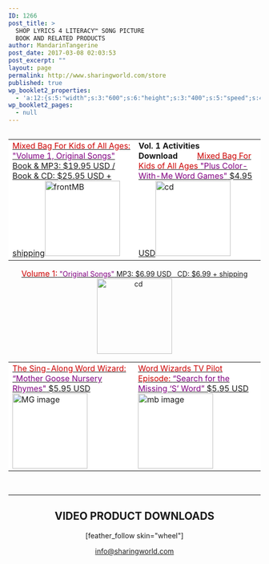 ```yaml
---
ID: 1266
post_title: >
  SHOP LYRICS 4 LITERACY™ SONG PICTURE
  BOOK AND RELATED PRODUCTS
author: MandarinTangerine
post_date: 2017-03-08 02:03:53
post_excerpt: ""
layout: page
permalink: http://www.sharingworld.com/store
published: true
wp_booklet2_properties:
  - 'a:12:{s:5:"width";s:3:"600";s:6:"height";s:3:"400";s:5:"speed";s:4:"1000";s:5:"delay";s:4:"5000";s:9:"direction";s:3:"LTR";s:14:"arrows_enabled";b:0;s:20:"page_numbers_enabled";b:1;s:14:"cover_behavior";s:4:"open";s:7:"padding";s:2:"10";s:18:"thumbnails_enabled";b:0;s:13:"popup_enabled";s:0:"";s:5:"theme";s:7:"default";}'
wp_booklet2_pages:
  - null
---
```

<a href="http://www.sharingworld.com/cart" target="_blank"><img src="http://image.payloadz.com/images/btn-viewcart-b2.png" alt="" border="0" /></a>

<!-- TABLE STARTS BELOW -->
<table>
<tbody><!--Mixed bag-->
<tr style="margin-bottom: 0;">
<td class="customtd " style="background-color: #fff; border: 0; margin: 0; width: 50%;"><a href="http://www.sharingworld.com/product/mixed-bag-for-kids"><span style="color: #c00; font-size: 16px;">Mixed Bag For Kids of All Ages:</span>
<span style="color: purple;">"Volume 1, Original Songs"</span>
Book &amp; MP3: $19.95 USD / Book &amp; CD: $25.95 USD + shipping</a><a href="http://www.sharingworld.com/product/mixed-bag-for-kids"><img class="aligncenter size-thumbnail wp-image-178" src="http://www.sharingworld.com/wp-content/uploads/2016/03/frontMB-150x150.jpg" alt="frontMB" width="150" height="150" /></a><a href="http://www.sharingworld.com/product/mixed-bag-for-kids"><img src="http://www.sharingworld.com/wp-content/uploads/2016/02/add-cart-e1464143165363.png" alt="" /></a></td>
<!--book color-->
<td style="background-color: #ffffff; border: 0;"><strong>Vol. 1</strong> <strong>Activities Download         </strong>
<a href="http://www.sharingworld.com/product/activities-color-with-me-word-games"><span style="color: #cc0000; font-size: 16px;">Mixed Bag For Kids of All Ages</span>
<span style="color: #800080;">"Plus Color-With-Me Word Games"</span>
$4.95 USD</a><a href="http://www.sharingworld.com/product/activities-color-with-me-word-games"><img class="aligncenter size-thumbnail wp-image-71" src="http://www.sharingworld.com/wp-content/uploads/2017/05/color-book-150x150-1.png" alt="cd" width="150" height="150" /></a><a href="http://www.sharingworld.com/product/activities-color-with-me-word-games"><img src="http://www.sharingworld.com/wp-content/uploads/2016/02/add-cart-e1464143165363.png" alt="" /></a></td>
</tr>
</tbody>
</table>
<!--Volume 1-->
<p style="text-align: center;"><a href="http://www.sharingworld.com/product/volume-1"><span style="color: #cc0000; font-size: 16px;">Volume 1:</span>
<span style="color: #800080;">"Original Songs"</span>
MP3: $6.99 USD   CD: $6.99 + shipping</a><a href="http://www.sharingworld.com/product/volume-1"><img class="aligncenter size-thumbnail wp-image-71" src="http://www.sharingworld.com/wp-content/uploads/2016/03/cd-150x150.jpg" alt="cd" width="150" height="150" /></a><a href="http://www.sharingworld.com/product/volume-1"><img src="http://www.sharingworld.com/wp-content/uploads/2016/02/add-cart-e1464143165363.png" alt="" /></a></p>

<div>
<table>
<tbody>
<tr style="margin-bottom: 0;"><!--Sing Along-->
<td style="background-color: #ffffff; border: 0; margin: 0;"><a href="http://www.sharingworld.com/product/the-sing-along-word-wizard-mother-goose-nursery-rhymes"><span style="color: #cc0000; font-size: 16px;">The Sing-Along Word Wizard:</span>
<span style="color: #800080;"> “Mother Goose Nursery Rhymes"</span>
$5.95 USD</a><a href="http://www.sharingworld.com/product/the-sing-along-word-wizard-mother-goose-nursery-rhymes"><img class="aligncenter size-thumbnail wp-image-593" src="http://www.sharingworld.com/wp-content/uploads/2016/02/MG-image-150x150.jpg" alt="MG image" width="150" height="150" /></a><a href="http://www.sharingworld.com/product/the-sing-along-word-wizard-mother-goose-nursery-rhymes" target="paypal"><img src="http://www.sharingworld.com/wp-content/uploads/2016/02/add-cart-e1464143165363.png" alt="" border="0" /></a></td>
<!--Word Wizards TV Pilot-->
<td style="background-color: #ffffff; border: 0;"><a href="http://www.sharingworld.com/product/word-wizards-tv-pilot-episode-search-for-the-missing-s-word"><span style="color: #cc0000; font-size: 16px;">Word Wizards TV Pilot Episode:</span>
<span style="color: #800080;"> “Search for the Missing ‘S’ Word”</span>
$5.95 USD</a><a href="http://www.sharingworld.com/product/word-wizards-tv-pilot-episode-search-for-the-missing-s-word"><img class="aligncenter size-thumbnail wp-image-595" src="http://www.sharingworld.com/wp-content/uploads/2016/02/mb-image-150x150.jpg" alt="mb image" width="150" height="150" /></a><a href="http://www.sharingworld.com/product/word-wizards-tv-pilot-episode-search-for-the-missing-s-word" target="paypal"><img src="http://www.sharingworld.com/wp-content/uploads/2016/02/add-cart-e1464143165363.png" alt="" border="0" /></a></td>
</tr>
</tbody>
</table>
</div>
<div>

&nbsp;

</div>
<div></div>
<div>

<hr />

<h2 style="text-align: center;"><strong>VIDEO PRODUCT DOWNLOADS</strong></h2>
<p style="text-align: center;"></p>
<p style="text-align: center;">[feather_follow skin="wheel"]</p>

</div>
<div>
<p style="text-align: center;"><a href="mailto:info@sharingworld.com">info@sharingworld.com</a></p>

</div>